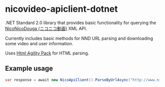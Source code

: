 nicovideo-apiclient-dotnet
==========================

.NET Standard 2.0 library that provides basic functionality for querying the [NicoNicoDouga (ニコニコ動画)](https://nicovideo.jp/) XML API.

Currently includes basic methods for NND URL parsing and downloading some video and user information.

Uses [Html Agility Pack](http://htmlagilitypack.codeplex.com/) for HTML parsing.

## Example usage

```csharp
var response = await new NicoApiClient().ParseByUrlAsync("http://www.nicovideo.jp/watch/sm33779210");
```